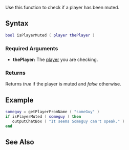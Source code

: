 Use this function to check if a player has been muted.

Syntax
------

``` lua
bool isPlayerMuted ( player thePlayer )
```

### Required Arguments

-   **thePlayer:** The [player](/player.md "wikilink") you are checking.

### Returns

Returns *true* if the player is muted and *false* otherwise.

Example
-------

``` lua
someguy = getPlayerFromName ( "someGuy" )
if isPlayerMuted ( someguy ) then
   outputChatBox ( "It seems Someguy can't speak." )
end
```

See Also
--------
